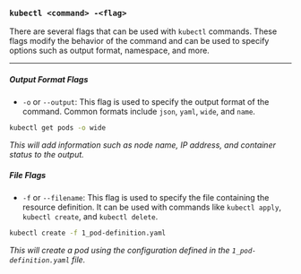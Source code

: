 ### `kubectl <command> -<flag>`
There are several flags that can be used with `kubectl` commands. These flags modify the behavior of the command and can be used to specify options such as output format, namespace, and more. 

---

##### Output Format Flags
- `-o` or `--output`: This flag is used to specify the output format of the command. Common formats include `json`, `yaml`, `wide`, and `name`.
```bash
kubectl get pods -o wide
```
_This will add information such as node name, IP address, and container status to the output._

##### File Flags
- `-f` or `--filename`: This flag is used to specify the file containing the resource definition. It can be used with commands like `kubectl apply`, `kubectl create`, and `kubectl delete`.
```bash
kubectl create -f 1_pod-definition.yaml
```
_This will create a pod using the configuration defined in the `1_pod-definition.yaml` file._
